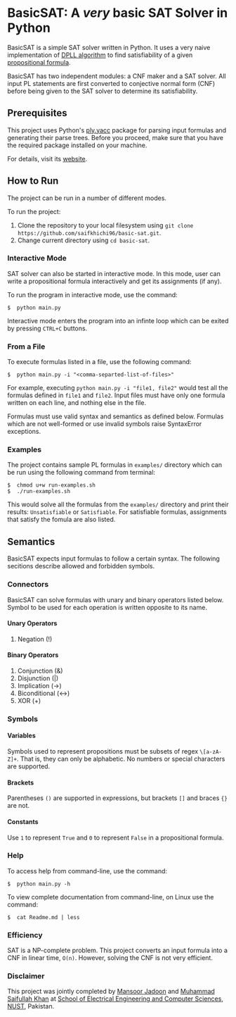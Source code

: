 # BasicSAT: A _very_ basic SAT Solver in Python

BasicSAT is a simple SAT solver written in Python. It uses a very naive implementation of [DPLL algorithm](https://en.wikipedia.org/wiki/DPLL_algorithm) to find satisfiability of a given [propositional formula](https://en.wikipedia.org/wiki/Propositional_formula).

BasicSAT has two independent modules: a CNF maker and a SAT solver. All input PL statements are first converted to conjective normal form (CNF) before being given to the SAT solver to determine its satisfiability.


## Prerequisites
This project uses Python's [ply.yacc](http://www.dabeaz.com/ply/) package for parsing input formulas and generating their
parse trees. Before you proceed, make sure that you have the required package installed on your machine.

For details, visit its [website](http://www.dabeaz.com/ply/).

## How to Run
The project can be run in a number of different modes.

To run the project:
1) Clone the repository to your local filesystem using `git clone https://github.com/saifkhichi96/basic-sat.git`.
2) Change current directory using `cd basic-sat`.

### Interactive Mode
SAT solver can also be started in interactive mode. In this mode, user can write a propositional formula interactively and get its assignments (if any).

To run the program in interactive mode, use the command:
````
$  python main.py
````
Interactive mode enters the program into an infinte loop which can be exited by pressing `CTRL+C` buttons.

### From a File
To execute formulas listed in a file, use the following command:
````
$  python main.py -i "<comma-separted-list-of-files>"
````

For example, executing `python main.py -i "file1, file2"` would test all the formulas defined in `file1` and `file2`. Input files must have only one formula written on each line, and nothing else in the file.

Formulas must use valid syntax and semantics as defined below. Formulas which are not well-formed or use invalid symbols raise SyntaxError exceptions.

### Examples
The project contains sample PL formulas in `examples/` directory which can be run using the following command from terminal:
````
$  chmod u+w run-examples.sh
$  ./run-examples.sh
````
This would solve all the formulas from the `examples/` directory and print their results: `Unsatisfiable` or `Satisfiable`.
For satisfiable formulas, assignments that satisfy the fomula are also listed.


## Semantics
BasicSAT expects input formulas to follow a certain syntax. The following secitions describe allowed and forbidden symbols.

### Connectors
BasicSAT can solve formulas with unary and binary operators listed below. Symbol to be used for each operation is written opposite to its name.

#### Unary Operators
1) Negation (!)

#### Binary Operators
1) Conjunction (&)
2) Disjunction (|)
3) Implication (->)
4) Biconditional (<->)
5) XOR (+)

### Symbols
#### Variables
Symbols used to represent propositions must be subsets of regex `\[a-zA-Z]+`. That is, they can only be alphabetic. No numbers or special characters are supported.

#### Brackets
Parentheses `()` are supported in expressions, but brackets `[]` and braces `{}` are not.

#### Constants
Use `1` to represent `True` and `0` to represent `False` in a propositional formula.

### Help
To access help from command-line, use the command:
````
$  python main.py -h
````
To view complete documentation from command-line, on Linux use the command:
````
$  cat Readme.md | less
````

### Efficiency
SAT is a NP-complete problem. This project converts an input formula into a CNF in linear time, `O(n)`. However, solving the CNF is not very efficient.

### Disclaimer
This project was jointly completed by [Mansoor Jadoon](http://github.com/mansoorjadoon) and [Muhammad Saifullah Khan](http://github.com/saifkhichi96) at [School of Electrical Engineering and Computer Sciences](http://www.seecs.nust.edu.pk), [NUST](http://www.nust.edu.pk), Pakistan.
